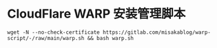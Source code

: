 # CloudFlare WARP 安装管理脚本

```shell
wget -N --no-check-certificate https://gitlab.com/misakablog/warp-script/-/raw/main/warp.sh && bash warp.sh
```
